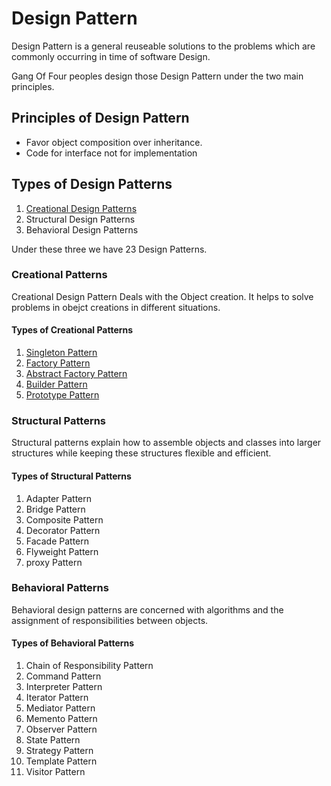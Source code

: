 # Design Pattern
Design Pattern is a general reuseable solutions to the problems which are commonly occurring in time of software Design.

Gang Of Four peoples design those Design Pattern under the two main principles.

## Principles of Design Pattern
  
  * Favor object composition over inheritance.
  * Code for interface not for implementation

## Types of Design Patterns

  1) [Creational Design Patterns](https://github.com/DhanabalShanmugam/Design-Pattern/tree/master/Creational%20Pattern) 
  2) Structural Design Patterns
  3) Behavioral Design Patterns
  
Under these three we have 23 Design Patterns.

### Creational Patterns
  
 Creational Design Pattern Deals with the Object creation. It helps to solve problems in obejct creations in different situations.
 
 #### Types of Creational Patterns
 
 1) [Singleton  Pattern](https://github.com/DhanabalShanmugam/Design-Pattern/tree/master/Creational%20Pattern/Singleton%20Pattern)
 2) [Factory Pattern](https://github.com/DhanabalShanmugam/Design-Pattern/tree/master/Creational%20Pattern/Factory%20Pattern)
 3) [Abstract Factory Pattern](https://github.com/DhanabalShanmugam/Design-Pattern/tree/master/Creational%20Pattern/Abstract%20Factory%20Pattern)
 4) [Builder Pattern](https://github.com/DhanabalShanmugam/Design-Pattern/tree/master/Creational%20Pattern/Builder%20Pattern)
 5) [Prototype Pattern](https://github.com/DhanabalShanmugam/Design-Pattern/tree/master/Creational%20Pattern/Prototype%20Pattern)

### Structural Patterns

Structural patterns explain how to assemble objects and classes into larger structures while keeping these structures flexible and efficient.

#### Types of Structural Patterns

1) Adapter Pattern
2) Bridge Pattern
3) Composite Pattern
4) Decorator Pattern
5) Facade Pattern
6) Flyweight Pattern
7) proxy Pattern

### Behavioral Patterns

Behavioral design patterns are concerned with algorithms and the assignment of responsibilities between objects.

#### Types of Behavioral Patterns

1)  Chain of Responsibility Pattern
2)  Command Pattern
3)  Interpreter Pattern
4)  Iterator Pattern
5)  Mediator Pattern
6)  Memento Pattern
7)  Observer Pattern
8)  State Pattern
9)  Strategy Pattern
10) Template Pattern
11) Visitor Pattern
